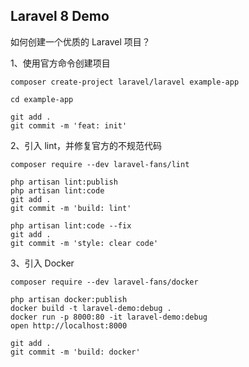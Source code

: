 ## Laravel 8 Demo

如何创建一个优质的 Laravel 项目？

1、使用官方命令创建项目

```shell
composer create-project laravel/laravel example-app

cd example-app

git add .
git commit -m 'feat: init'
```

2、引入 lint，并修复官方的不规范代码

```shell
composer require --dev laravel-fans/lint

php artisan lint:publish
php artisan lint:code
git add .
git commit -m 'build: lint'

php artisan lint:code --fix
git add .
git commit -m 'style: clear code'
```

3、引入 Docker

```shell
composer require --dev laravel-fans/docker

php artisan docker:publish
docker build -t laravel-demo:debug .
docker run -p 8000:80 -it laravel-demo:debug
open http://localhost:8000

git add .
git commit -m 'build: docker'
```
